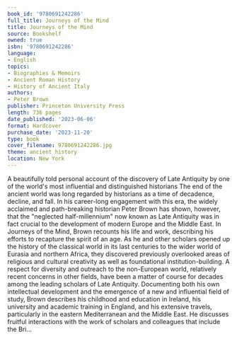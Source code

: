 ```yaml
---
book_id: '9780691242286'
full_title: Journeys of the Mind
title: Journeys of the Mind
source: Bookshelf
owned: true
isbn: '9780691242286'
language:
- English
topics:
- Biographies & Memoirs
- Ancient Roman History
- History of Ancient Italy
authors:
- Peter Brown
publisher: Princeton University Press
length: 736 pages
date_published: '2023-06-06'
format: Hardcover
purchase_date: '2023-11-20'
type: book
cover_filename: 9780691242286.jpg
theme: ancient history
location: New York
---
```

A beautifully told personal account of the discovery of Late Antiquity by one of the world's most influential and distinguished historians
The end of the ancient world was long regarded by historians as a time of decadence, decline, and fall. In his career-long engagement with this era, the widely acclaimed and path-breaking historian Peter Brown has shown, however, that the "neglected half-millennium" now known as Late Antiquity was in fact crucial to the development of modern Europe and the Middle East. In Journeys of the Mind, Brown recounts his life and work, describing his efforts to recapture the spirit of an age. As he and other scholars opened up the history of the classical world in its last centuries to the wider world of Eurasia and northern Africa, they discovered previously overlooked areas of religious and cultural creativity as well as foundational institution-building. A respect for diversity and outreach to the non-European world, relatively recent concerns in other fields, have been a matter of course for decades among the leading scholars of Late Antiquity.
Documenting both his own intellectual development and the emergence of a new and influential field of study, Brown describes his childhood and education in Ireland, his university and academic training in England, and his extensive travels, particularly in the eastern Mediterranean and the Middle East. He discusses fruitful interactions with the work of scholars and colleagues that include the Bri...
